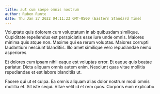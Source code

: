 ```yaml
---
title: aut cum saepe omnis nostrum
author: Ruben Runte
date: Thu Jan 27 2022 04:11:23 GMT-0500 (Eastern Standard Time)
---
```

Voluptate quis dolorem cum voluptatum in ab quibusdam similique. Cupiditate repellendus est perspiciatis esse iure unde omnis. Maiores minima quis atque non. Maxime qui ea rerum voluptas. Maiores corrupti laudantium nesciunt blanditiis. Illo amet similique vero repudiandae nemo asperiores.

 Et dolores cum ipsam nihil eaque est voluptas error. Et eaque quis beatae pariatur. Dicta aliquam omnis autem enim. Nesciunt quas vitae mollitia repudiandae et est labore blanditiis ut.

 Facere qui ut et culpa. Ea omnis aliquam alias dolor nostrum modi omnis mollitia et. Sit iste sequi. Vitae velit id et rem quos. Corporis eum explicabo.